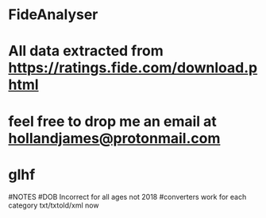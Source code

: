 # FideAnalyser
# All data extracted from https://ratings.fide.com/download.phtml
# feel free to drop me an email at hollandjames@protonmail.com
# glhf



#NOTES
#DOB Incorrect for all ages not 2018
#converters work for each category txt/txtold/xml now